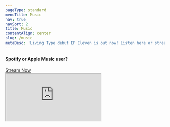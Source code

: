 ```yaml
---
pageType: standard
menuTitle: Music
nav: true
navSort: 2
title: Music
contentAlign: center
slug: /music
metaDesc: 'Living Type debut EP Eleven is out now! Listen here or stream via Spotify, Apple Music and more'
---
```

<div class="col-sm-10 offset-sm-1 mt-3 mb-5">
    <h4>Spotify or Apple Music user?</h4>
    <a href="https://distrokid.com/hyperfollow/livingtype/e9ji" class="btn btn-outline-warning" target="_blank" rel="noopener noreferrer">Stream Now</a>
</div>

<div class="col-sm-10 offset-sm-1 col-md-8 offset-md-2 embed-responsive embed-responsive-4by3">

<iframe class="embed-responsive-item" src="https://bandcamp.com/EmbeddedPlayer/album=3528121865/size=large/bgcol=333333/linkcol=e99708/artwork=small/transparent=true/" seamless><a href="http://livingtype.bandcamp.com/album/eleven-ep">Eleven EP by Living Type</a></iframe>


</div>
